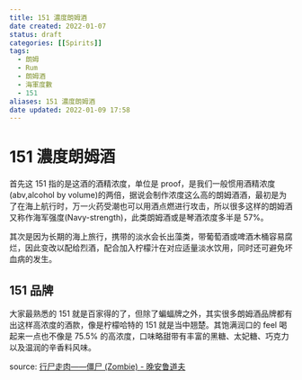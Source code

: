 ```yaml
---
title: 151 濃度朗姆酒
date created: 2022-01-07
status: draft
categories: [[Spirits]]
tags:
  - 朗姆
  - Rum
  - 朗姆酒
  - 海軍度數
  - 151
aliases: 151 濃度朗姆酒
date updated: 2022-01-09 17:58
---
```


# 151 濃度朗姆酒

首先这 151 指的是这酒的酒精浓度，单位是 proof，是我们一般惯用酒精浓度(abv,alcohol by volume)的两倍，据说会制作浓度这么高的朗姆酒酒，最初是为了在海上航行时，万一火药受潮也可以用酒点燃进行攻击，所以很多这样的朗姆酒又称作海军强度(Navy-strength)，此类朗姆酒或是琴酒浓度多半是 57%。

其次是因为长期的海上旅行，携带的淡水会长出藻类，带葡萄酒或啤酒木桶容易腐烂，因此变改以配给烈酒，配合加入柠檬汁在对应适量淡水饮用，同时还可避免坏血病的发生。

## 151 品牌

大家最熟悉的 151 就是百家得的了，但除了蝙蝠牌之外，其实很多朗姆酒品牌都有出这样高浓度的酒款，像是柠檬哈特的 151 就是当中翘楚。其饱满润口的 feel 喝起来一点也不像是 75.5% 的高浓度，口味略甜带有丰富的黑糖、太妃糖、巧克力以及温润的辛香料风味。

source:
[行尸走肉——僵尸 (Zombie) - 晚安鲁道夫](https://mp.weixin.qq.com/s/z7RTnAdX_brL3WIacCwVBQ)

